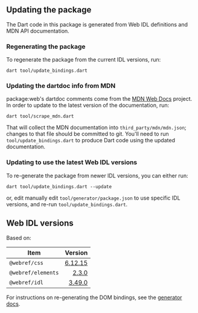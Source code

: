## Updating the package

The Dart code in this package is generated from Web IDL definitions and MDN API
documentation.

### Regenerating the package

To regenerate the package from the current IDL versions, run:

```shell
dart tool/update_bindings.dart
```

### Updating the dartdoc info from MDN

package:web's dartdoc comments come from the
[MDN Web Docs](https://developer.mozilla.org/en-US/docs/Web) project. In order
to update to the latest version of the documentation, run:

```shell
dart tool/scrape_mdn.dart
```

That will collect the MDN documentation into `third_party/mdn/mdn.json`; changes
to that file should be committed to git. You'll need to run
`tool/update_bindings.dart` to produce Dart code using the updated documentation.

### Updating to use the latest Web IDL versions

To re-generate the package from newer IDL versions, you can either run:

```shell
dart tool/update_bindings.dart --update
```

or, edit manually edit `tool/generator/package.json` to use specific IDL
versions, and re-run `tool/update_bindings.dart`.

## Web IDL versions

Based on:

<!-- START updated by tool/update_bindings.dart. Do not modify by hand -->
| Item | Version |
| --- | --: |
| `@webref/css` | [6.12.15](https://www.npmjs.com/package/@webref/css/v/6.12.15) |
| `@webref/elements` | [2.3.0](https://www.npmjs.com/package/@webref/elements/v/2.3.0) |
| `@webref/idl` | [3.49.0](https://www.npmjs.com/package/@webref/idl/v/3.49.0) |
<!-- END updated by tool/update_bindings.dart. Do not modify by hand -->

For instructions on re-generating the DOM bindings, see the
[generator docs](generator/README.md).
